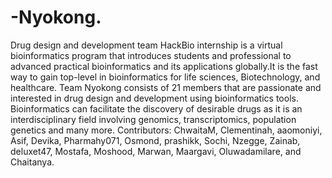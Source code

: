 # -Nyokong.
Drug design and development team
HackBio internship is a virtual bioinformatics program that introduces students and professional to advanced practical bioinformatics and its applications globally.It is the fast way to gain top-level in bioinformatics for life sciences, Biotechnology, and healthcare.
Team Nyokong consists of 21 members that are passionate and interested in drug design and development using bioinformatics tools. Bioinformatics can facilitate the discovery of desirable drugs as it is an interdisciplinary field involving genomics, transcriptomics, population genetics and many more.
Contributors: ChwaitaM, Clementinah, aaomoniyi, Asif, Devika, Pharmahy071, Osmond, prashikk, Sochi, Nzegge, Zainab, deluxet47, Mostafa, Moshood, Marwan, Maargavi, Oluwadamilare, and Chaitanya.
